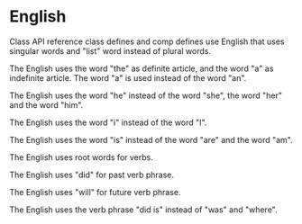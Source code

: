 # English

Class API reference class defines and comp defines use English that uses singular words and "list" word instead of plural words.

The English uses the word "the" as definite article, and the word "a" as indefinite article.
The word "a" is used instead of the word "an".

The English uses the word "he" instead of the word "she", the word "her" and the word "him".

The English uses the word "i" instead of the word "I".

The English uses the word "is" instead of the word "are" and the word "am".

The English uses root words for verbs.

The English uses "did" for past verb phrase.

The English uses "will" for future verb phrase.

The English uses the verb phrase "did is" instead of "was" and "where".